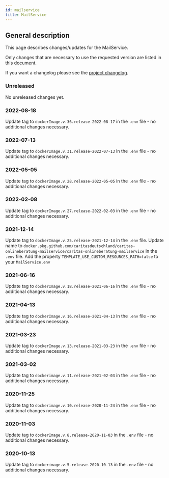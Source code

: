 ```yaml
---
id: mailservice
title: MailService
---
```


## General description

This page describes changes/updates for the MailService.

Only changes that are necessary to use the requested version are listed in this document.

If you want a changelog please see the [project changelog](https://github.com/Onlineberatung/onlineBeratung-mailService/blob/develop/CHANGELOG.md).

### Unreleased

No unreleased changes yet.

### 2022-08-18

Update tag to `dockerImage.v.36.release-2022-08-17` in the `.env` file - no additional changes necessary.

### 2022-07-13

Update tag to `dockerImage.v.31.release-2022-07-13` in the `.env` file - no additional changes necessary.

### 2022-05-05

Update tag to `dockerImage.v.28.release-2022-05-05` in the `.env` file - no additional changes necessary.

### 2022-02-08

Update tag to `dockerImage.v.27.release-2022-02-03` in the `.env` file - no additional changes necessary.

### 2021-12-14

Update tag to `dockerImage.v.25.release-2021-12-14` in the `.env` file.
Update name to `docker.pkg.github.com/caritasdeutschland/caritas-onlineberatung-mailservice/caritas-onlineberatung-mailservice` in the `.env` file.
Add the property `TEMPLATE_USE_CUSTOM_RESOURCES_PATH=false` to your `MailService.env`

### 2021-06-16

Update tag to `dockerImage.v.18.release-2021-06-16` in the `.env` file - no additional changes necessary.

### 2021-04-13

Update tag to `dockerImage.v.16.release-2021-04-13` in the `.env` file - no additional changes necessary.

### 2021-03-23

Update tag to `dockerImage.v.13.release-2021-03-23` in the `.env` file - no additional changes necessary.

### 2021-03-02

Update tag to `dockerimage.v.11.release-2021-02-03` in the `.env` file - no additional changes necessary.

### 2020-11-25

Update tag to `dockerimage.v.10.release-2020-11-24` in the `.env` file - no additional changes necessary.

### 2020-11-03

Update tag to `dockerImage.v.8.release-2020-11-03` in the `.env` file - no additional changes necessary.

### 2020-10-13

Update tag to `dockerimage.v.5-release-2020-10-13` in the `.env` file - no additional changes necessary.
